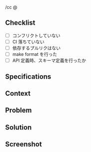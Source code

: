 /cc @
<!-- 通知したい人にメンションを追加してください -->

## Checklist

- [ ] コンフリクトしていない
- [ ] CI 落ちていない
- [ ] 依存するプルリクはない
- [ ] make format を行った
- [ ] API 定義時、スキーマ定義を行ったか

## Specifications
<!-- チケットに関連する仕様書があればリンクなどを貼り付けてください -->
<!-- 仕様変更があれば、適宜更新を行なってください -->

## Context
<!-- チケット、実装内容を記入してください -->

## Problem
<!-- 問題点があれば記入してください -->

## Solution
<!-- 解決策の提案など -->

## Screenshot
<!-- 実装した画面のスクリーンショットやテストを貼り付けてください -->
